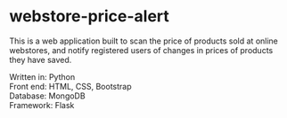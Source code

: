 # webstore-price-alert

This is a web application built to scan the price of products sold at online webstores, and notify registered users of changes in prices of products they have saved.<br />

Written in: Python <br />
Front end: HTML, CSS, Bootstrap<br />
Database: MongoDB<br />
Framework: Flask<br />

